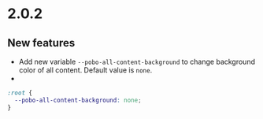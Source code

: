 # 2.0.2

## New features
- Add new variable `--pobo-all-content-background` to change background color of all content. Default value is `none`.
- 
```scss
:root {
  --pobo-all-content-background: none;
}
```